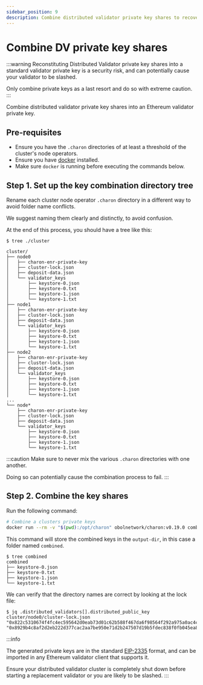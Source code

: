 ```yaml
---
sidebar_position: 9
description: Combine distributed validator private key shares to recover the validator private key.
---
```


# Combine DV private key shares

:::warning
Reconstituting Distributed Validator private key shares into a standard validator private key is a security risk, and can potentially cause your validator to be slashed.

Only combine private keys as a last resort and do so with extreme caution.
:::

Combine distributed validator private key shares into an Ethereum validator private key.

## Pre-requisites

- Ensure you have the `.charon` directories of at least a threshold of the cluster's node operators.
- Ensure you have [docker](https://docs.docker.com/engine/install/) installed.
- Make sure `docker` is running before executing the commands below.

## Step 1. Set up the key combination directory tree

Rename each cluster node operator `.charon` directory in a different way to avoid folder name conflicts.

We suggest naming them clearly and distinctly, to avoid confusion.

At the end of this process, you should have a tree like this:

```shell
$ tree ./cluster

cluster/
├── node0
│   ├── charon-enr-private-key
│   ├── cluster-lock.json
│   ├── deposit-data.json
│   └── validator_keys
│       ├── keystore-0.json
│       ├── keystore-0.txt
│       ├── keystore-1.json
│       └── keystore-1.txt
├── node1
│   ├── charon-enr-private-key
│   ├── cluster-lock.json
│   ├── deposit-data.json
│   └── validator_keys
│       ├── keystore-0.json
│       ├── keystore-0.txt
│       ├── keystore-1.json
│       └── keystore-1.txt
├── node2
│   ├── charon-enr-private-key
│   ├── cluster-lock.json
│   ├── deposit-data.json
│   └── validator_keys
│       ├── keystore-0.json
│       ├── keystore-0.txt
│       ├── keystore-1.json
│       └── keystore-1.txt
...
└── node*
    ├── charon-enr-private-key
    ├── cluster-lock.json
    ├── deposit-data.json
    └── validator_keys
        ├── keystore-0.json
        ├── keystore-0.txt
        ├── keystore-1.json
        └── keystore-1.txt
```

:::caution
Make sure to never mix the various `.charon` directories with one another.

Doing so can potentially cause the combination process to fail.
:::

## Step 2. Combine the key shares

Run the following command:

```sh
# Combine a clusters private keys
docker run --rm -v "$(pwd):/opt/charon" obolnetwork/charon:v0.19.0 combine --cluster-dir /opt/charon/cluster --output-dir /opt/charon/combined
```

This command will store the combined keys in the `output-dir`, in this case a folder named `combined`.
 
```shell
$ tree combined
combined
├── keystore-0.json
├── keystore-0.txt
├── keystore-1.json
└── keystore-1.txt
```

We can verify that the directory names are correct by looking at the lock file:

```shell
$ jq .distributed_validators[].distributed_public_key  cluster/node0/cluster-lock.json
"0x822c5310674f4fc4ec595642d0eab73d01c62b588f467da6f98564f292a975a0ac4c3a10f1b3a00ccc166a28093c2dcd"
"0x8929b4c8af2d2eb222d377cac2aa7be950e71d2b247507d19b5fdec838f0fb045ea8910075f191fd468da4be29690106"
```

:::info

The generated private keys are in the standard [EIP-2335](https://github.com/ethereum/EIPs/blob/master/EIPS/eip-2335.md) format, and can be imported in any Ethereum validator client that supports it.

Ensure your distributed validator cluster is completely shut down before starting a replacement validator or you are likely to be slashed.
:::
